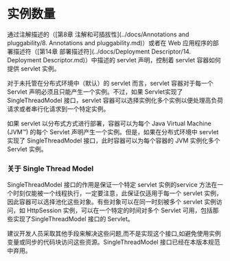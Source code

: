 实例数量
====

通过注解描述的（[第8章 注解和可插拔性](../docs/Annotations and pluggability/8. Annotations and pluggability.md)）或者在 Web 应用程序的部署描述符（[第14章 部署描述符](../docs/Deployment Descriptor/14. Deployment Descriptor.md)）中描述的 servlet 声明，控制着 servlet 容器如何提供 servlet 实例。

对于未托管在分布式环境中（默认）的 servlet 而言，servlet 容器对于每一个 Servlet 声明必须且只能产生一个实例。不过，如果 Servlet实现了 SingleThreadModel 接口，servlet 容器可以选择实例化多个实例以便处理高负荷请求或者串行化请求到一个特定实例。

如果 servlet 以分布式方式进行部署，容器可以为每个 Java Virtual Machine (JVM™) 的每个 Servlet 声明产生一个实例。但是，如果在分布式环境中 servlet 实现了 SingleThreadModel 接口，此时容器可以为每个容器的 JVM 实例化多个 Servlet 实例。

### 关于 Single Thread Model

SingleThreadModel 接口的作用是保证一个特定 servlet 实例的service 方法在一个时刻仅能被一个线程执行，一定要注意，此保证仅适用于每一个 servlet 实例，因此容器可以选择池化这些对象。有些对象可以在同一时刻被多个 servlet 实例访问，如 HttpSession 实例，可以在一个特定的时间对多个 Servlet 可用，包括那些实现了SingleThreadModel 接口的 Servlet。

建议开发人员采取其他手段来解决这些问题,而不是实现这个接口,如避免使用实例变量或同步的代码块访问这些资源。SingleThreadModel 接口已经在本版本规范中弃用。